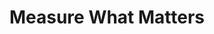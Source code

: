 ---
title: "Measure What Matters"
description: "John Doerr"
taxonomies:
    category: "business"
weight: 3
draft: false
linktitle: "https://www.amazon.com/s?k=measure+what+matters+by+john+doerr&i=stripbooks-intl-ship&crid=HG50WG9LNEGQ&sprefix=measure+what+matter+john%2Cstripbooks-intl-ship%2C350&ref=nb_sb_ss_i_1_24"
featured_image: "/images/okr.jpg"
---
